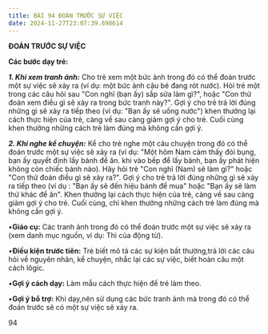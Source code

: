```yaml
---
title: BÀI 94 ĐOÁN TRƯỚC SỰ VIỆC
date: 2024-11-27T23:07:39.698614
---
```


**ĐOÁN TRƯỚC SỰ VIỆC**

**Các bước dạy trẻ:**

***1. Khi xem tranh ảnh:*** Cho trẻ xem một bức ảnh trong đó có thể
đoán trước một sự việc sẽ xảy ra (ví dụ: một bức ảnh cậu bé đang rót
nước). Hỏi trẻ một trong các câu hỏi sau "Con nghĩ (bạn ấy) sắp sửa
làm gì?", hoặc "Con thử đoán xem điều gì sẽ xảy ra trong bức tranh
này?". Gợi ý cho trẻ trả lời đúng những gì sẽ xảy ra tiếp theo (ví dụ:
"Bạn ấy sẽ uống nước") khen thưởng lại cách thực hiện của trẻ, càng về
sau càng giảm gợi ý cho trẻ. Cuối cùng khen thưởng những cách trẻ làm
đúng mà không cần gợi ý.

***2. Khi nghe kể chuyện:*** Kể cho trẻ nghe một câu chuyện trong đó
có thể đoán trước một sự việc sẽ xảy ra (ví dụ: "Một hôm Nam cảm thấy
đói bụng, bạn ấy quyết định lấy bánh để ăn. khi vào bếp để lấy bánh,
bạn ấy phát hiện không còn chiếc bánh nào). Hãy hỏi trẻ "Con nghĩ
(Nam) sẽ làm gì?" hoặc "Con thử đoán điều gì sẽ xảy ra?". Gợi ý cho
trẻ trả lời đúng những gì sẽ xảy ra tiếp theo (ví dụ : "Bạn ấy sẽ đến
hiệu bánh để mua" hoặc "Bạn ấy sẽ làm thứ khác để ăn". Khen thưởng lại
cách thực hiện của trẻ, càng về sau càng giảm gợi ý cho trẻ. Cuối
cùng, chỉ khen thưởng những cách trẻ làm đúng mà không cần gợi ý.

•**Giáo cụ:** Các tranh ảnh trong đó có thể đoán trước một sự việc sẽ
xảy ra (xem danh mục nguồn, ví dụ: Thì của động từ).

•**Điều kiện trước tiên:** Trẻ biết mô tả các sự kiện bất thường,trả
lời các câu hỏi về nguyên nhân, kể chuyện, nhắc lại các sự việc, biết
hoàn câu một cách lôgíc.

•**Gợi ý cách dạy:** Làm mẫu cách thực hiện để trẻ làm theo.

•**Gợi ý bổ trợ:** Khi dạy,nên sử dụng các bức tranh ảnh mà trong đó
có thể đoán trước sẽ có một sự việc sẽ xảy ra.

94

